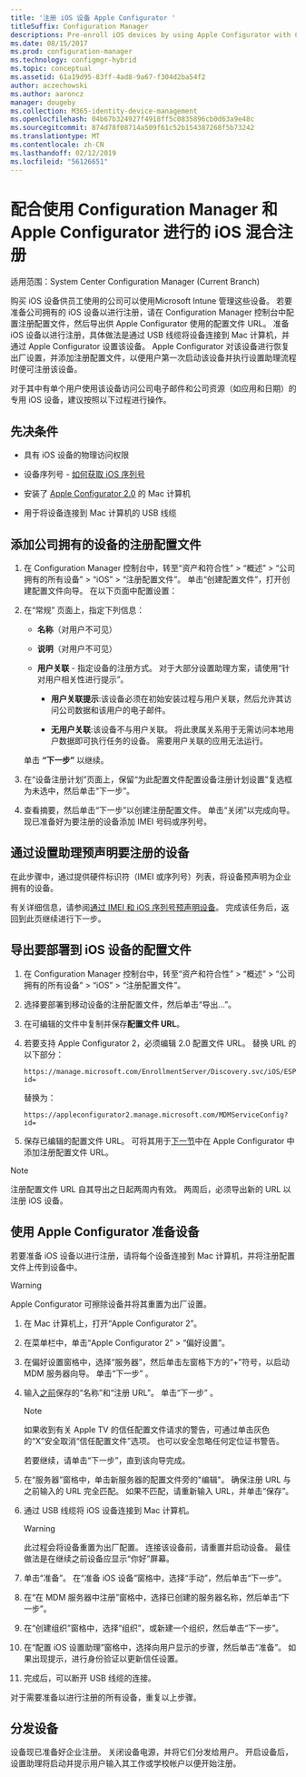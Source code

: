 ```yaml
---
title: '注册 iOS 设备 Apple Configurator '
titleSuffix: Configuration Manager
descriptions: Pre-enroll iOS devices by using Apple Configurator with Configuration Manager.
ms.date: 08/15/2017
ms.prod: configuration-manager
ms.technology: configmgr-hybrid
ms.topic: conceptual
ms.assetid: 61a19d95-83ff-4ad8-9a67-f304d2ba54f2
author: aczechowski
ms.author: aaroncz
manager: dougeby
ms.collection: M365-identity-device-management
ms.openlocfilehash: 04b67b324927f4918ff5c0835896cb0d63a9e48c
ms.sourcegitcommit: 874d78f08714a509f61c52b154387268f5b73242
ms.translationtype: MT
ms.contentlocale: zh-CN
ms.lasthandoff: 02/12/2019
ms.locfileid: "56126651"
---
```

# <a name="ios-hybrid-enrollment-using-apple-configurator-with-configuration-manager"></a>配合使用 Configuration Manager 和 Apple Configurator 进行的 iOS 混合注册

适用范围：System Center Configuration Manager (Current Branch)

购买 iOS 设备供员工使用的公司可以使用Microsoft Intune 管理这些设备。 若要准备公司拥有的 iOS 设备以进行注册，请在 Configuration Manager 控制台中配置注册配置文件，然后导出供 Apple Configurator 使用的配置文件 URL。 准备 iOS 设备以进行注册，具体做法是通过 USB 线缆将设备连接到 Mac 计算机，并通过 Apple Configurator 设置该设备。 Apple Configurator 对该设备进行恢复出厂设置，并添加注册配置文件，以便用户第一次启动该设备并执行设置助理流程时便可注册该设备。

对于其中有单个用户使用该设备访问公司电子邮件和公司资源（如应用和日期）的专用 iOS 设备，建议按照以下过程进行操作。  

## <a name="prerequisites"></a>先决条件  

-   具有 iOS 设备的物理访问权限  

-   设备序列号 - [如何获取 iOS 序列号](https://support.apple.com/en-us/HT204308)  

-   安装了 [Apple Configurator 2.0](http://go.microsoft.com/fwlink/?LinkId=518017) 的 Mac 计算机  

-   用于将设备连接到 Mac 计算机的 USB 线缆  

## <a name="add-a-corporate-owned-device-enrollment-profile"></a>添加公司拥有的设备的注册配置文件

1.  在 Configuration Manager 控制台中，转至“资产和符合性” > “概述” > “公司拥有的所有设备” > “iOS” > “注册配置文件”。 单击“创建配置文件”，打开创建配置文件向导。 在以下页面中配置设置：  

2.  在“常规”  页面上，指定下列信息：  

    -   **名称**（对用户不可见）  

    -   **说明**（对用户不可见）  

    -   **用户关联** - 指定设备的注册方式。 对于大部分设置助理方案，请使用“针对用户相关性进行提示”。  

        -   **用户关联提示**:该设备必须在初始安装过程与用户关联，然后允许其访问公司数据和该用户的电子邮件。  

        -   **无用户关联**:该设备不与用户关联。 将此隶属关系用于无需访问本地用户数据即可执行任务的设备。 需要用户关联的应用无法运行。

    单击 **“下一步”** 以继续。  

3.  在“设备注册计划”页面上，保留“为此配置文件配置设备注册计划设置”复选框为未选中，然后单击“下一步”。  

4.  查看摘要，然后单击“下一步”以创建注册配置文件。 单击“关闭”以完成向导。 现已准备好为要注册的设备添加 IMEI 号码或序列号。  

## <a name="predeclare-devices-to-enroll-with-setup-assistant"></a>通过设置助理预声明要注册的设备

在此步骤中，通过提供硬件标识符（IMEI 或序列号）列表，将设备预声明为企业拥有的设备。

有关详细信息，请参阅[通过 IMEI 和 iOS 序列号预声明设备](predeclare-devices-with-hardware-id.md)。 完成该任务后，返回到此页继续进行下一步。

## <a name="export-the-profile-to-deploy-to-ios-devices"></a>导出要部署到 iOS 设备的配置文件

1.  在 Configuration Manager 控制台中，转至“资产和符合性” > “概述” > “公司拥有的所有设备” > “iOS” > “注册配置文件”。

2.  选择要部署到移动设备的注册配置文件，然后单击“导出...”。

3.  在可编辑的文件中复制并保存**配置文件 URL**。   

4.  若要支持 Apple Configurator 2，必须编辑 2.0 配置文件 URL。 替换 URL 的以下部分：  

    ```  
    https://manage.microsoft.com/EnrollmentServer/Discovery.svc/iOS/ESProxy?id=  

    ```  

     替换为：  

    ```  
    https://appleconfigurator2.manage.microsoft.com/MDMServiceConfig?id=  

    ```

5.  保存已编辑的配置文件 URL。 可将其用于[下一节](#step-4-prepare-the-device-with-apple-configurator)中在 Apple Configurator 中添加注册配置文件 URL。  

> [!NOTE]
> 注册配置文件 URL 自其导出之日起两周内有效。 两周后，必须导出新的 URL 以注册 iOS 设备。

## <a name="prepare-the-device-with-apple-configurator"></a>使用 Apple Configurator 准备设备

若要准备 iOS 设备以进行注册，请将每个设备连接到 Mac 计算机，并将注册配置文件上传到设备中。  

> [!WARNING]  
>  Apple Configurator 可擦除设备并将其重置为出厂设置。  

1. 在 Mac 计算机上，打开“Apple Configurator 2”。  

2. 在菜单栏中，单击“Apple Configurator 2” > “偏好设置”。  

3. 在偏好设置窗格中，选择“服务器”，然后单击左窗格下方的“+”符号，以启动 MDM 服务器向导。 单击“下一步” 。  

4. 输入[之前](#step-3-export-the-profile-to-deploy-to-ios-devices)保存的“名称”和“注册 URL”。 单击“下一步” 。  

   > [!NOTE]
   > 如果收到有关 Apple TV 的信任配置文件请求的警告，可通过单击灰色的“X”安全取消“信任配置文件”选项。 也可以安全忽略任何定位证书警告。

   若要继续，请单击“下一步”，直到该向导完成。  

5. 在“服务器”窗格中，单击新服务器的配置文件旁的"编辑"。 确保注册 URL 与之前输入的 URL 完全匹配。 如果不匹配，请重新输入 URL，并单击“保存”。  

6. 通过 USB 线缆将 iOS 设备连接到 Mac 计算机。  

   > [!WARNING]  
   >  此过程会将设备重置为出厂配置。 连接该设备前，请重置并启动设备。 最佳做法是在继续之前设备应显示“你好”屏幕。  

7. 单击“准备”。 在“准备 iOS 设备”窗格中，选择“手动”，然后单击“下一步”。  

8. 在“在 MDM 服务器中注册”窗格中，选择已创建的服务器名称，然后单击“下一步”。  

9. 在“创建组织”窗格中，选择“组织”，或新建一个组织，然后单击“下一步”。  

10. 在“配置 iOS 设置助理”窗格中，选择向用户显示的步骤，然后单击“准备”。 如果出现提示，进行身份验证以更新信任设置。  

11. 完成后，可以断开 USB 线缆的连接。  

对于需要准备以进行注册的所有设备，重复以上步骤。

## <a name="distribute-devices"></a>分发设备

设备现已准备好企业注册。 关闭设备电源，并将它们分发给用户。 开启设备后，设置助理将启动并提示用户输入其工作或学校帐户以便开始注册。
